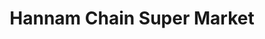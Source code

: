---
title: "Hannam Chain Super Market"
url: /buena-park/hannam-chain-super-market/
shop: supermarket
---